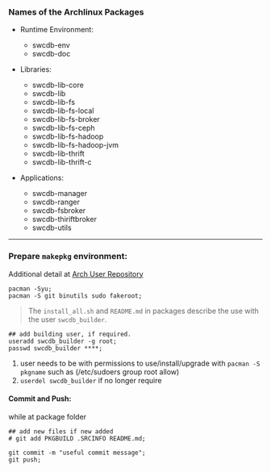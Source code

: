 

### Names of the Archlinux Packages

* Runtime Environment:
  * swcdb-env
  * swcdb-doc

* Libraries:
  * swcdb-lib-core
  * swcdb-lib
  * swcdb-lib-fs
  * swcdb-lib-fs-local
  * swcdb-lib-fs-broker
  * swcdb-lib-fs-ceph
  * swcdb-lib-fs-hadoop
  * swcdb-lib-fs-hadoop-jvm
  * swcdb-lib-thrift
  * swcdb-lib-thrift-c

* Applications:
  * swcdb-manager
  * swcdb-ranger
  * swcdb-fsbroker
  * swcdb-thiriftbroker
  * swcdb-utils


***


### Prepare `makepkg` environment:
Additional detail at [Arch User Repository](https://wiki.archlinux.org/index.php/Arch_User_Repository)
```
pacman -Syu;
pacman -S git binutils sudo fakeroot;
```
> The `install_all.sh` and `README.md` in packages describe the use with the user `swcdb_builder`.
```
## add building user, if required.
useradd swcdb_builder -g root;
passwd swcdb_builder ****;
```
  1. user needs to be with permissions to use/install/upgrade with `pacman -S pkgname` such as (/etc/sudoers group root allow)
  2. `userdel swcdb_builder` if no longer require



#### Commit and Push:
while at package folder
```
## add new files if new added
# git add PKGBUILD .SRCINFO README.md;
```

```
git commit -m "useful commit message";
git push;
```
